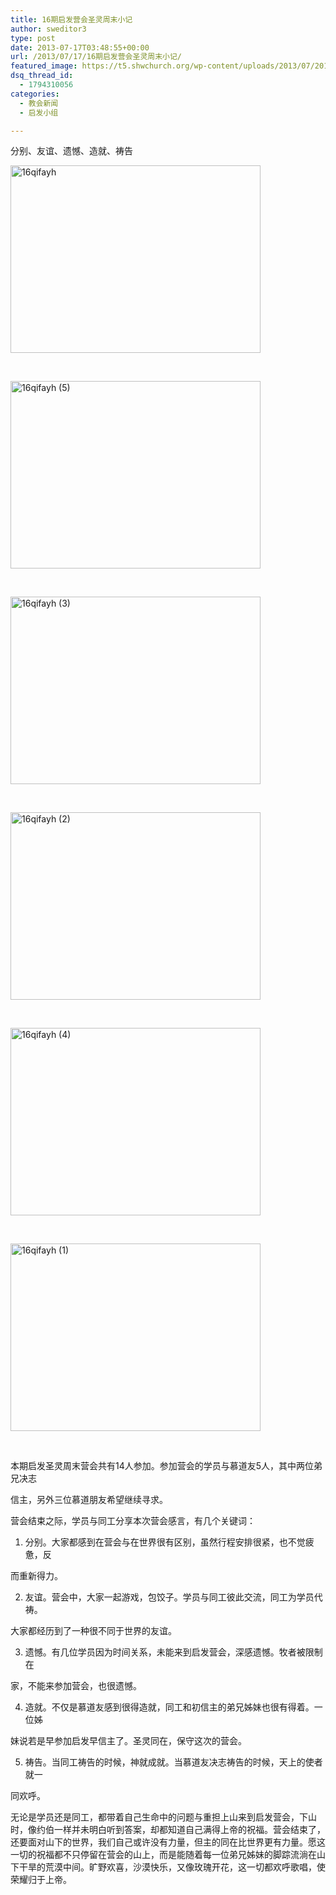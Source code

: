 ```yaml
---
title: 16期启发营会圣灵周末小记
author: sweditor3
type: post
date: 2013-07-17T03:48:55+00:00
url: /2013/07/17/16期启发营会圣灵周末小记/
featured_image: https://t5.shwchurch.org/wp-content/uploads/2013/07/20130717112753884-400x288.jpg
dsq_thread_id:
  - 1794310056
categories:
  - 教会新闻
  - 启发小组

---
```

分别、友谊、遗憾、造就、祷告

<!--more-->

<div id="gallery-1" class="gallery galleryid-1 default columns_1 gallery-columns-1  gallery-size-thumbnail ">
  <dl class="gallery-item gallery-startcol">
    <dt class="gallery-icon">
      <a href="https://t5.shwchurch.org/wp-content/uploads/2013/07/2013071711275997.JPG" title="16qifayh"> <img src="https://t5.shwchurch.org/wp-content/uploads/2013/07/2013071711275997.JPG" width="400" height="300" title="16qifayh" class="attachment-thumbnail" alt="16qifayh" /></a>
    </dt>
  </dl>
  
  <br class='clear' /> 
  
  <dl class="gallery-item gallery-startcol">
    <dt class="gallery-icon">
      <a href="https://t5.shwchurch.org/wp-content/uploads/2013/07/20130717112753884.JPG" title="16qifayh (5)"> <img src="https://t5.shwchurch.org/wp-content/uploads/2013/07/20130717112753884.JPG" width="400" height="300" title="16qifayh (5)" class="attachment-thumbnail" alt="16qifayh (5)" /></a>
    </dt>
  </dl>
  
  <br class='clear' /> 
  
  <dl class="gallery-item gallery-startcol">
    <dt class="gallery-icon">
      <a href="https://t5.shwchurch.org/wp-content/uploads/2013/07/2013071711274333.JPG" title="16qifayh (3)"> <img src="https://t5.shwchurch.org/wp-content/uploads/2013/07/2013071711274333.JPG" width="400" height="300" title="16qifayh (3)" class="attachment-thumbnail" alt="16qifayh (3)" /></a>
    </dt>
  </dl>
  
  <br class='clear' /> 
  
  <dl class="gallery-item gallery-startcol">
    <dt class="gallery-icon">
      <a href="https://t5.shwchurch.org/wp-content/uploads/2013/07/20130717112738813.JPG" title="16qifayh (2)"> <img src="https://t5.shwchurch.org/wp-content/uploads/2013/07/20130717112738813.JPG" width="400" height="300" title="16qifayh (2)" class="attachment-thumbnail" alt="16qifayh (2)" /></a>
    </dt>
  </dl>
  
  <br class='clear' /> 
  
  <dl class="gallery-item gallery-startcol">
    <dt class="gallery-icon">
      <a href="https://t5.shwchurch.org/wp-content/uploads/2013/07/20130717112748170.JPG" title="16qifayh (4)"> <img src="https://t5.shwchurch.org/wp-content/uploads/2013/07/20130717112748170.JPG" width="400" height="300" title="16qifayh (4)" class="attachment-thumbnail" alt="16qifayh (4)" /></a>
    </dt>
  </dl>
  
  <br class='clear' /> 
  
  <dl class="gallery-item gallery-startcol">
    <dt class="gallery-icon">
      <a href="https://t5.shwchurch.org/wp-content/uploads/2013/07/20130717112733558.JPG" title="16qifayh (1)"> <img src="https://t5.shwchurch.org/wp-content/uploads/2013/07/20130717112733558.JPG" width="400" height="300" title="16qifayh (1)" class="attachment-thumbnail" alt="16qifayh (1)" /></a>
    </dt>
  </dl>
  
  <br class='clear' />
</div>

<!-- file gallery output cached on 2019.04.08 ＠ 19:48:55-->

本期启发圣灵周末营会共有14人参加。参加营会的学员与慕道友5人，其中两位弟兄决志
  
信主，另外三位慕道朋友希望继续寻求。

营会结束之际，学员与同工分享本次营会感言，有几个关键词：

1. 分别。大家都感到在营会与在世界很有区别，虽然行程安排很紧，也不觉疲惫，反
  
而重新得力。

2. 友谊。营会中，大家一起游戏，包饺子。学员与同工彼此交流，同工为学员代祷。
  
大家都经历到了一种很不同于世界的友谊。

3. 遗憾。有几位学员因为时间关系，未能来到启发营会，深感遗憾。牧者被限制在
  
家，不能来参加营会，也很遗憾。
  
4. 造就。不仅是慕道友感到很得造就，同工和初信主的弟兄姊妹也很有得着。一位姊
  
妹说若是早参加启发早信主了。圣灵同在，保守这次的营会。

5. 祷告。当同工祷告的时候，神就成就。当慕道友决志祷告的时候，天上的使者就一
  
同欢呼。

无论是学员还是同工，都带着自己生命中的问题与重担上山来到启发营会，下山时，像约伯一样并未明白听到答案，却都知道自己满得上帝的祝福。营会结束了，还要面对山下的世界，我们自己或许没有力量，但主的同在比世界更有力量。愿这一切的祝福都不只停留在营会的山上，而是能随着每一位弟兄姊妹的脚踪流淌在山下干旱的荒漠中间。旷野欢喜，沙漠快乐，又像玫瑰开花，这一切都欢呼歌唱，使荣耀归于上帝。
